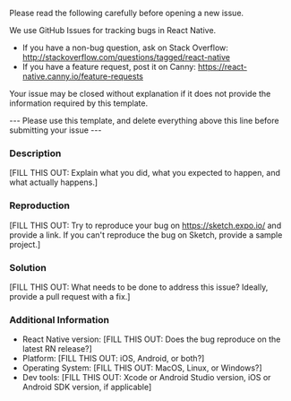 Please read the following carefully before opening a new issue.

We use GitHub Issues for tracking bugs in React Native.

- If you have a non-bug question, ask on Stack Overflow: http://stackoverflow.com/questions/tagged/react-native
- If you have a feature request, post it on Canny: https://react-native.canny.io/feature-requests

Your issue may be closed without explanation if it does not provide the information required by this template.

--- Please use this template, and delete everything above this line before submitting your issue ---

### Description

[FILL THIS OUT: Explain what you did, what you expected to happen, and what actually happens.]

### Reproduction

[FILL THIS OUT: Try to reproduce your bug on https://sketch.expo.io/ and provide a link. If you can't reproduce the bug on Sketch, provide a sample project.]

### Solution

[FILL THIS OUT: What needs to be done to address this issue? Ideally, provide a pull request with a fix.]

### Additional Information

* React Native version: [FILL THIS OUT: Does the bug reproduce on the latest RN release?]
* Platform: [FILL THIS OUT: iOS, Android, or both?]
* Operating System: [FILL THIS OUT: MacOS, Linux, or Windows?]
* Dev tools: [FILL THIS OUT: Xcode or Android Studio version, iOS or Android SDK version, if applicable]
